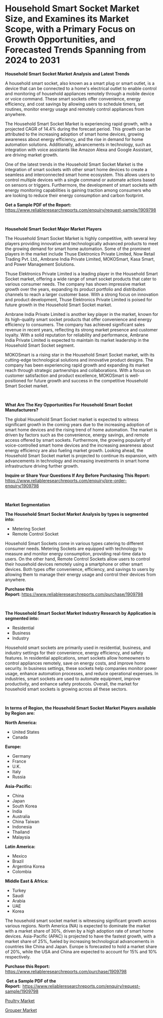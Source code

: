 <p><h1>Household Smart Socket Market Size, and Examines its Market Scope, with a Primary Focus on Growth Opportunities, and Forecasted Trends Spanning from 2024 to 2031</h1></p><p><strong>Household Smart Socket Market Analysis and Latest Trends</strong></p>
<p><p>A household smart socket, also known as a smart plug or smart outlet, is a device that can be connected to a home's electrical outlet to enable control and monitoring of household appliances remotely through a mobile device or voice command. These smart sockets offer convenience, energy efficiency, and cost savings by allowing users to schedule timers, set routines, monitor energy usage and remotely control appliances from anywhere.</p><p>The Household Smart Socket Market is experiencing rapid growth, with a projected CAGR of 14.4% during the forecast period. This growth can be attributed to the increasing adoption of smart home devices, growing awareness about energy efficiency, and the rise in demand for home automation solutions. Additionally, advancements in technology, such as integration with voice assistants like Amazon Alexa and Google Assistant, are driving market growth.</p><p>One of the latest trends in the Household Smart Socket Market is the integration of smart sockets with other smart home devices to create a seamless and interconnected smart home ecosystem. This allows users to control multiple devices with a single command or automate actions based on sensors or triggers. Furthermore, the development of smart sockets with energy monitoring capabilities is gaining traction among consumers who are looking to reduce their energy consumption and carbon footprint.</p></p>
<p><strong>Get a Sample PDF of the Report:&nbsp;</strong> <a href="https://www.reliableresearchreports.com/enquiry/request-sample/1909798">https://www.reliableresearchreports.com/enquiry/request-sample/1909798</a></p>
<p>&nbsp;</p>
<p><strong>Household Smart Socket Major Market Players</strong></p>
<p><p>The Household Smart Socket Market is highly competitive, with several key players providing innovative and technologically advanced products to meet the growing demand for smart home automation. Some of the prominent players in the market include Thuse Elektronics Private Limited, Now Retail Trading Pvt. Ltd., Ambrane India Private Limited, MOKOSmart, Kasa Smart, and Power Management Solutions. </p><p>Thuse Elektronics Private Limited is a leading player in the Household Smart Socket market, offering a wide range of smart socket products that cater to various consumer needs. The company has shown impressive market growth over the years, expanding its product portfolio and distribution channels to reach a larger customer base. With a strong focus on innovation and product development, Thuse Elektronics Private Limited is poised for future growth in the Household Smart Socket market.</p><p>Ambrane India Private Limited is another key player in the market, known for its high-quality smart socket products that offer convenience and energy efficiency to consumers. The company has achieved significant sales revenue in recent years, reflecting its strong market presence and customer loyalty. With a solid reputation for reliability and performance, Ambrane India Private Limited is expected to maintain its market leadership in the Household Smart Socket segment.</p><p>MOKOSmart is a rising star in the Household Smart Socket market, with its cutting-edge technological solutions and innovative product designs. The company has been experiencing rapid growth and expanding its market reach through strategic partnerships and collaborations. With a focus on customer satisfaction and product excellence, MOKOSmart is well-positioned for future growth and success in the competitive Household Smart Socket market.</p></p>
<p>&nbsp;</p>
<p><strong>What Are The Key Opportunities For Household Smart Socket Manufacturers?</strong></p>
<p><p>The global Household Smart Socket market is expected to witness significant growth in the coming years due to the increasing adoption of smart home devices and the rising trend of home automation. The market is driven by factors such as the convenience, energy savings, and remote access offered by smart sockets. Furthermore, the growing popularity of voice-controlled smart home devices and the increasing awareness about energy efficiency are also fueling market growth. Looking ahead, the Household Smart Socket market is projected to continue its expansion, with advancements in technology and increasing investments in smart home infrastructure driving further growth.</p></p>
<p><strong>Inquire or Share Your Questions If Any Before Purchasing This Report:</strong> <a href="https://www.reliableresearchreports.com/enquiry/pre-order-enquiry/1909798">https://www.reliableresearchreports.com/enquiry/pre-order-enquiry/1909798</a></p>
<p>&nbsp;</p>
<p><strong>Market Segmentation</strong></p>
<p><strong>The Household Smart Socket Market Analysis by types is segmented into:</strong></p>
<p><ul><li>Metering Socket</li><li>Remote Control Socket</li></ul></p>
<p><p>Household Smart Sockets come in various types catering to different consumer needs. Metering Sockets are equipped with technology to measure and monitor energy consumption, providing real-time data to users. On the other hand, Remote Control Sockets allow users to control their household devices remotely using a smartphone or other smart devices. Both types offer convenience, efficiency, and savings to users by allowing them to manage their energy usage and control their devices from anywhere.</p></p>
<p><strong>Purchase this Report:&nbsp;</strong><a href="https://www.reliableresearchreports.com/purchase/1909798">https://www.reliableresearchreports.com/purchase/1909798</a></p>
<p>&nbsp;</p>
<p><strong>The Household Smart Socket Market Industry Research by Application is segmented into:</strong></p>
<p><ul><li>Residential</li><li>Business</li><li>Industry</li></ul></p>
<p><p>Household smart sockets are primarily used in residential, business, and industry settings for their convenience, energy efficiency, and safety features. In residential applications, smart sockets allow homeowners to control appliances remotely, save on energy costs, and improve home security. In business settings, these sockets help companies monitor power usage, enhance automation processes, and reduce operational expenses. In industries, smart sockets are used to automate equipment, improve productivity, and enhance safety protocols. Overall, the market for household smart sockets is growing across all these sectors.</p></p>
<p>&nbsp;</p>
<p><strong>In terms of Region, the Household Smart Socket Market Players available by Region are:</strong></p>
<p>
    <p> <strong> North America: </strong>
        <ul>
            <li>United States</li>
            <li>Canada</li>
        </ul>
        </p> 
    <p> <strong> Europe: </strong>
        <ul>
            <li>Germany</li>
            <li>France</li>
            <li>U.K.</li>
            <li>Italy</li>
            <li>Russia</li>
        </ul>
        </p> 
    <p> <strong> Asia-Pacific: </strong>
        <ul>
            <li>China</li>
            <li>Japan</li>
            <li>South Korea</li>
            <li>India</li>
            <li>Australia</li>
            <li>China Taiwan</li>
            <li>Indonesia</li>
            <li>Thailand</li>
            <li>Malaysia</li>
        </ul>
        </p> 
    <p> <strong> Latin America: </strong>
        <ul>
            <li>Mexico</li>
            <li>Brazil</li>
            <li>Argentina Korea</li>
            <li>Colombia</li>
        </ul>
        </p> 
    <p> <strong> Middle East & Africa: </strong>
        <ul>
            <li>Turkey</li>
            <li>Saudi</li>
            <li>Arabia</li>
            <li>UAE</li>
            <li>Korea</li>
        </ul>
    </p>
    </p>
<p><p>The household smart socket market is witnessing significant growth across various regions. North America (NA) is expected to dominate the market with a market share of 30%, driven by a high adoption rate of smart home devices. Asia-Pacific (APAC) is projected to have the fastest growth, with a market share of 25%, fueled by increasing technological advancements in countries like China and Japan. Europe is forecasted to hold a market share of 20%, while the USA and China are expected to account for 15% and 10% respectively.</p></p>
<p><strong>Purchase this Report: </strong><a href="https://www.reliableresearchreports.com/purchase/1909798">https://www.reliableresearchreports.com/purchase/1909798</a></p>
<p>&nbsp;<strong>Get a Sample PDF of the Report:&nbsp;&nbsp;</strong><a href="https://www.reliableresearchreports.com/enquiry/request-sample/1909798">https://www.reliableresearchreports.com/enquiry/request-sample/1909798</a></p>
<p><strong></strong></p>
<p><p><a href="https://issuu.com/reportprime-2/docs/poultry-market-size-2030.pptx">Poultry Market</a></p><p><a href="https://issuu.com/reportprime-2/docs/grouper-market-size-2030.pptx">Grouper Market</a></p></p>